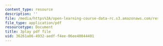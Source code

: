 ```yaml
---
content_type: resource
description: ''
file: /media/https%3A/open-learning-course-data-rc.s3.amazonaws.com/res-6-012-introduction-to-probability-spring-2018/36261a864932aedff4ee06ee40044401_-k8WU-KB0rk.pdf
file_type: application/pdf
resourcetype: Document
title: 3play pdf file
uid: 36261a86-4932-aedf-f4ee-06ee40044401
---
```

